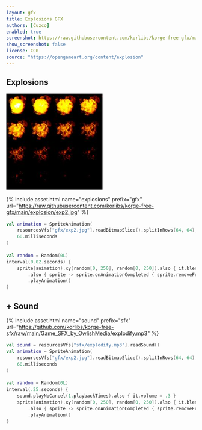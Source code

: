 ```yaml
---
layout: gfx
title: Explosions GFX
authors: [Cuzco]
enabled: true
screenshot: https://raw.githubusercontent.com/korlibs/korge-free-gfx/main/explosion/exp2.jpg
show_screenshot: false
license: CC0
source: "https://opengameart.org/content/explosion"
---
```


## Explosions

![](https://raw.githubusercontent.com/korlibs/korge-free-gfx/main/explosion/exp2.jpg)

{% include asset.html name="explosions" prefix="gfx" url="https://raw.githubusercontent.com/korlibs/korge-free-gfx/main/explosion/exp2.jpg" %}

```kotlin
val animation = SpriteAnimation(
    resourcesVfs["gfx/exp2.jpg"].readBitmapSlice().splitInRows(64, 64),
    60.milliseconds
)

val random = Random(0L)
interval(0.02.seconds) {
    sprite(animation).xy(random[0, 250], random[0, 250]).also { it.blendMode = BlendMode.SCREEN }
        .also { sprite -> sprite.onAnimationCompleted { sprite.removeFromParent() } }
        .playAnimation()
}
```

## + Sound

{% include asset.html name="sound" prefix="sfx" url="https://github.com/korlibs/korge-free-sfx/raw/main/Game_SFX_by_OwlishMedia/explodify.mp3" %}

```kotlin
val sound = resourcesVfs["sfx/explodify.mp3"].readSound()
val animation = SpriteAnimation(
    resourcesVfs["gfx/exp2.jpg"].readBitmapSlice().splitInRows(64, 64),
    60.milliseconds
)

val random = Random(0L)
interval(.25.seconds) {
    sound.playNoCancel(1.playbackTimes).also { it.volume = .3 }
    sprite(animation).xy(random[0, 250], random[0, 250]).also { it.blendMode = BlendMode.SCREEN }
        .also { sprite -> sprite.onAnimationCompleted { sprite.removeFromParent() } }
        .playAnimation()
}
```
